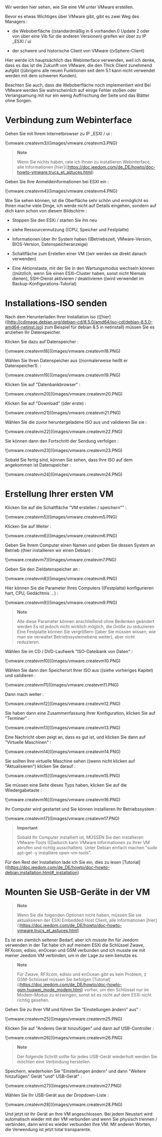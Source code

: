 Wir werden hier sehen, wie Sie eine VM unter VMware erstellen.

Bevor es etwas Wichtiges über VMware gibt, gibt es zwei
Weg des Managers :

-   die Weboberfläche ((standardmäßig in 6 vorhanden.0 Update 2 oder von
    über eine Vib für die anderen Versionen) greifen wir über zu
    IP \_ESXI / ui

-   der schwere und historische Client von VMware ((vSphere-Client)

Hier werde ich hauptsächlich das Webinterface verwenden, weil ich denke, dass es das ist
die Zukunft von VMware, die den Thick Client zunehmend aufgibt
((übrigens alle neuen Funktionen seit dem 5.1 kann nicht verwendet werden
mit dem schweren Kunden).

Beachten Sie auch, dass die Weboberfläche noch implementiert wird
Bei VMware werden Sie wahrscheinlich auf einige Fehler stoßen oder
Verlangsamung mit nur ein wenig Auffrischung der Seite und das
Blätter ohne Sorgen.

Verbindung zum Webinterface 
===========================

Gehen Sie mit Ihrem Internetbrowser zu IP \_ESXI / ui :

![vmware.createvm3]((images/vmware.createvm3.PNG)

> **Note**
>
> Wenn Sie nichts haben, rate ich Ihnen zu installieren
> Webinterface, alle Informationen
> [hier]((https://doc.jeedom.com/de_DE/howto/doc-howto-vmware.trucs_et_astuces.html)

Geben Sie Ihre Anmeldeinformationen bei ESXI ein :

![vmware.createvm4]((images/vmware.createvm4.PNG)

Wie Sie sehen können, ist die Oberfläche sehr schön und ermöglicht es Ihnen
mache viele Dinge, ich werde nicht auf Details eingehen, sondern auf dich
kann schon von diesem Bildschirm :

-   Stoppen Sie den ESXi / starten Sie ihn neu

-   siehe Ressourcennutzung ((CPU, Speicher und Festplatte)

-   Informationen über Ihr System haben ((Betriebszeit,
    VMware-Version, BIOS-Version, Datenspeicheranzeige)

-   Schaltfläche zum Erstellen einer VM ((wir werden sie direkt danach verwenden)

-   Eine Aktionstaste, mit der Sie in den Wartungsmodus wechseln können
    ((nützlich, wenn Sie einen ESXi-Cluster haben, sonst nicht
    Niemals dienen), SSH-Dienst aktivieren / deaktivieren ((wird verwendet
    im Backup-Konfigurations-Tutorial)

Installations-ISO senden 
=============================

Nach dem Herunterladen Ihrer Installation iso
(([hier]((http://cdimage.debian.org/debian-cd/8.5.0/amd64/iso-cd/debian-8.5.0-amd64-netinst.iso)
zum Beispiel für debian 8.5 in netinstall) müssen Sie es anziehen
Ihr Datenspeicher.

Klicken Sie dazu auf Datenspeicher :

![vmware.createvm18]((images/vmware.createvm18.PNG)

Wählen Sie Ihren Datenspeicher aus ((normalerweise heißt er Datenspeicher1). :

![vmware.createvm19]((images/vmware.createvm19.PNG)

Klicken Sie auf "Datenbankbrowser" :

![vmware.createvm20]((images/vmware.createvm20.PNG)

Klicken Sie auf "Download" ((der erste) :

![vmware.createvm21]((images/vmware.createvm21.PNG)

Wählen Sie die zuvor heruntergeladene ISO aus und validieren Sie sie :

![vmware.createvm22]((images/vmware.createvm22.PNG)

Sie können dann den Fortschritt der Sendung verfolgen :

![vmware.createvm23]((images/vmware.createvm23.PNG)

Sobald Sie fertig sind, können Sie sehen, dass Ihre ISO auf dem angekommen ist
Datenspeicher :

![vmware.createvm24]((images/vmware.createvm24.PNG)

Erstellung Ihrer ersten VM 
=============================

Klicken Sie auf die Schaltfläche "VM erstellen / speichern"" :

![vmware.createvm5]((images/vmware.createvm5.PNG)

Klicken Sie auf Weiter :

![vmware.createvm6]((images/vmware.createvm6.PNG)

Geben Sie Ihrem Computer einen Namen und geben Sie dessen System an
Betrieb ((hier installieren wir einen Debian) :

![vmware.createvm7]((images/vmware.createvm7.PNG)

Geben Sie den Zieldatenspeicher an :

![vmware.createvm8]((images/vmware.createvm8.PNG)

Hier können Sie die Parameter Ihres Computers ((Festplatte) konfigurieren
hart, CPU, Gedächtnis ...) :

![vmware.createvm9]((images/vmware.createvm9.PNG)

> **Note**
>
> Alle diese Parameter können anschließend ohne Bedenken geändert werden
> Es ist jedoch nicht wirklich möglich, die Größe zu reduzieren
> Eine Festplatte können Sie vergrößern ((aber Sie müssen wissen, wie man sie verwaltet
> Betriebssystemebene weiter), aber nicht reduzieren.

Wählen Sie im CD / DVD-Laufwerk "ISO-Dateibank von
Daten" :

![vmware.createvm10]((images/vmware.createvm10.PNG)

Wählen Sie dann den Speicherort Ihrer ISO aus ((siehe
vorheriges Kapitel) und validieren :

![vmware.createvm11]((images/vmware.createvm11.PNG)

Dann mach weiter :

![vmware.createvm12]((images/vmware.createvm12.PNG)

Sie haben dann eine Zusammenfassung Ihrer Konfiguration, klicken Sie auf
"Terminer" :

![vmware.createvm13]((images/vmware.createvm13.PNG)

Eine Nachricht oben zeigt an, dass es gut ist, und klicken Sie dann auf
"Virtuelle Maschinen" :

![vmware.createvm14]((images/vmware.createvm14.PNG)

Sie sollten Ihre virtuelle Maschine sehen ((wenn nicht klicken
auf "Aktualisieren") klicken Sie darauf :

![vmware.createvm15]((images/vmware.createvm15.PNG)

Sie müssen eine Seite dieses Typs haben, klicken Sie auf die Wiedergabetaste :

![vmware.createvm16]((images/vmware.createvm16.PNG)

Ihr Computer wird gestartet und Sie können installieren
Ihr Betriebssystem :

![vmware.createvm17]((images/vmware.createvm17.PNG)

> **Important**
>
> Sobald Ihr Computer installiert ist, MÜSSEN Sie den installieren
> VMware-Tools ((Dadurch kann VMware Informationen zu Ihrer VM abrufen
> und richtig ausschalten). Unter Debian einfach machen
> "sudo apt-get -y installiere open-vm-tools".

Für den Rest der Installation lade ich Sie ein, dies zu lesen
[Tutorial]((https://doc.jeedom.com/de_DE/howto/doc-howto-debian.installation.html#_installation)

Mounten Sie USB-Geräte in der VM 
=======================================

> **Note**
>
> Wenn Sie die folgenden Optionen nicht haben, müssen Sie sie aktualisieren
> der ESXi Embedded Host Client, alle Informationen
> [hier]((https://doc.jeedom.com/de_DE/howto/doc-howto-vmware.trucs_et_astuces.html)

Es ist ein ziemlich seltener Bedarf, aber ich musste ihn für Jeedom verwenden
in der Tat habe ich auf meinem ESXi die Schlüssel Zwave, RFXcom, edisio, enOcean und GSM
verbunden und ich musste sie mit meiner Jeedom VM verbinden, um in der Lage zu sein
benutze es.

> **Note**
>
> Für Zwave, RFXcom, edisio und enOcean gibt es kein Problem, z
> GSM-Schlüssel müssen Sie befolgen
> [Tutorial]((https://doc.jeedom.com/de_DE/howto/doc-howto-gsm.huawei_mode_modem.html)
> vorher, um den Schlüssel nur im Modem-Modus zu erzwingen, sonst ist es nicht
> auf dem ESXi nicht richtig gesehen.

Gehen Sie zu Ihrer VM und führen Sie "Einstellungen ändern" aus" :

![vmware.createvm25]((images/vmware.createvm25.PNG)

Klicken Sie auf "Anderes Gerät hinzufügen" und dann auf USB-Controller :

![vmware.createvm26]((images/vmware.createvm26.PNG)

> **Note**
>
> Der folgende Schritt sollte für jedes USB-Gerät wiederholt werden
> Sie möchten eine Verbindung herstellen

Speichern, wiederholen Sie "Einstellungen ändern" und dann "Weitere hinzufügen"
Gerät "und" USB-Gerät" :

![vmware.createvm27]((images/vmware.createvm27.PNG)

Wählen Sie Ihr USB-Gerät aus der Dropdown-Liste :

![vmware.createvm28]((images/vmware.createvm28.PNG)

Und jetzt ist Ihr Gerät an Ihre VM angeschlossen. Bei jedem
Neustart wird automatisch wieder mit der VM verbunden und wenn Sie
physisch trennen / verbinden, dann wird es wieder verbunden
Ihre VM. Mit anderen Worten, die Verwendung ist jetzt total
transparente.
